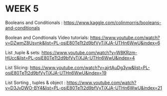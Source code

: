 
# WEEK 5

Booleans and Conditionals : https://www.kaggle.com/colinmorris/booleans-and-conditionals

Boolean and Condtionals Video tutorials: https://www.youtube.com/watch?v=DZwmZ8Usvnk&list=PL-osiE80TeTt2d9bfVyTiXJA-UTHn6WwU&index=6

List ,tuple & sets: https://www.youtube.com/watch?v=W8KRzm-HUcc&list=PL-osiE80TeTt2d9bfVyTiXJA-UTHn6WwU&index=4

List Slicing: https://www.youtube.com/watch?v=ajrtAuDg3yw&list=PL-osiE80TeTt2d9bfVyTiXJA-UTHn6WwU&index=19

List Sorting , tuples & object : https://www.youtube.com/watch?v=D3JvDWO-BY4&list=PL-osiE80TeTt2d9bfVyTiXJA-UTHn6WwU&index=21







